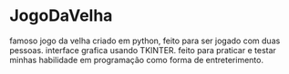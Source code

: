# JogoDaVelha
famoso jogo da velha criado em python, feito para ser jogado com duas pessoas. interface grafica usando TKINTER.
feito para praticar e testar minhas habilidade em programação como forma de entreterimento.
